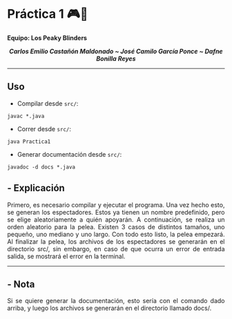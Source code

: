 # **Práctica 1** 🎮🥊

**Equipo: Los Peaky Blinders**

***<p style="text-align: center;">Carlos Emilio Castañón Maldonado   ~ José Camilo García Ponce    ~ Dafne Bonilla Reyes  </p>***


---

## **Uso**

- Compilar desde `src/`:

```
javac *.java
```

- Correr desde `src/`:

```
java Practica1
```

- Generar documentación desde `src/`:

```
javadoc -d docs *.java
```

## **- Explicación**

<div align="justify">
Primero, es necesario compilar y ejecutar el programa. Una vez hecho esto, se generan los espectadores. Estos ya tienen un nombre predefinido, pero se elige aleatoriamente a quién apoyarán. A continuación, se realiza un orden aleatorio para la pelea. Existen 3 casos de distintos tamaños, uno pequeño, uno mediano y uno largo. Con todo esto listo, la pelea empezará. Al finalizar la pelea, los archivos de los espectadores se generarán en el directorio src/, sin embargo, en caso de que ocurra un error de entrada salida, se mostrará el error en la terminal.
</div>

----------------------------------------------------------------

## **- Nota**

<div align="justify">
Si se quiere generar la documentación, esto sería con el comando dado arriba, y luego los archivos se generarán en el directorio llamado docs/.
</div>
